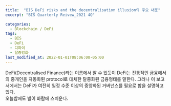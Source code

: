 ```yaml
---
title:  "BIS_DeFi risks and the decentralisation illusion의 주요 내용"
excerpt: "BIS Quarterly Reivew_2021 4Q"

categories:
  - Blockchain / DeFi
tags:
  - BIS
  - DeFi
  - 디파이
  - 탈중앙화
last_modified_at: 2022-01-01T08:06:00-05:00
---
```


DeFi(Decentralised Finance)라는 이름에서 알 수 있듯이 DeFi는 전통적인 금융에서의 중개인을 자동화된 protocol로 대체한 탈중화된 금융형태를 말한다. 그러나 이 보고서에서는 DeFi가 여전히 일정 수준 이상의 중앙화된 거버넌스를 필요로 함을 설명하고 있다.  
오늘밤에도 별이 바람에 스치운다.